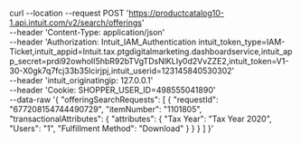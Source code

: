 curl --location --request POST 'https://productcatalog10-1.api.intuit.com/v2/search/offerings' \
--header 'Content-Type: application/json' \
--header 'Authorization: Intuit_IAM_Authentication intuit_token_type=IAM-Ticket,intuit_appid=Intuit.tax.ptgdigitalmarketing.dashboardservice,intuit_app_secret=prdi92owhoII5hbR92bTVgTDsNlKLIy0d2VvZZE2,intuit_token=V1-30-X0gk7q7fcj33b35lcirjpj,intuit_userid=123145840530302' \
--header 'intuit_originatingip: 127.0.0.1' \
--header 'Cookie: SHOPPER_USER_ID=498555041890' \
--data-raw '{
   "offeringSearchRequests": [
      {
         "requestId": "677208154744490729",
         "itemNumber": "1101805",
         "transactionalAttributes": {
            "attributes": {
               "Tax Year": "Tax Year 2020",
               "Users": "1",
               "Fulfillment Method": "Download"
            }
         }
      }
   ]
}'
